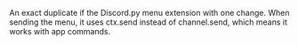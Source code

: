 An exact duplicate if the Discord.py menu extension with one change. When sending the menu, it uses ctx.send instead of channel.send, which means it works with app commands.
